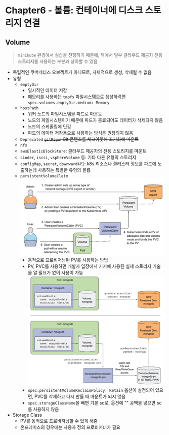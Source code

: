 # Chapter6 - 볼륨: 컨테이너에 디스크 스토리지 연결
## Volume
> `minikube` 환경에서 실습을 진행하기 때문에, 책에서 일부 클라우드 제공자 전용 스토리지를 사용하는 부분과 상이할 수 있음

- 독립적인 쿠버네티스 오브젝트가 아니므로, 자체적으로 생성, 삭제될 수 없음
- 유형
  - `emptyDir`
    - 일시적인 데이터 저장
    - 메모리를 사용하는 `tmpfs` 파일시스템으로 생성하려면 `spec.volumes.emptyDir.medium: Memory`
  - `hostPath`
    - 워커 노드의 파일시스템을 파드로 마운트
    - 노드의 파일시스템이기 때문에 파드가 종료되어도 데이터가 삭제되지 않음
    - 노드의 스케줄링에 민감
    - 파드의 데이터 저장용으로 사용하는 방식은 권장되지 않음
  - `Deprecated` ~~`gitRepo`: Git 콘텐츠를 체크아웃해 초기화해 마운트~~
  - `nfs`
  - `awsElasticBlockStore`: 클라우드 제공자의 전용 스토리지를 마운트
  - `cinder`, `iscsi`, `vsphereVolume` 등: 기타 다른 유형의 스토리지
  - `configMap`, `secret`, `downwardAPI`: k8s 리소스나 클러스터 정보를 파드에 노출하는데 사용하는 특별한 유형의 볼륨
  - `persistentVolumeClaim`
    ![Alt text](image.png)
    - 동적으로 프로비저닝된 PV를 사용하는 방법
    - PV, PVC를 사용하면 개발자 입장에서 기저에 사용된 실제 스토리지 기술을 알 필요가 없이 사용이 가능
    ![Alt text](image-1.png)
    - `spec.persistentVolumeReclaimPolicy: Retain` 옵션이 설정되어 있으면, PVC를 삭제하고 다시 만들 때 마운트가 되지 않음
    - `spec.storageClassName`을 빼면 기본 sc로, 옵션에 "" 공백을 넣으면 sc를 사용하지 않음
- Storage Class
  - PV를 동적으로 프로비저닝할 수 있게 해줌
  - 온프레미스의 경우에는 사용자 정의 프로비저너가 필요